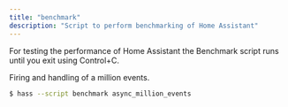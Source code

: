 ```yaml
---
title: "benchmark"
description: "Script to perform benchmarking of Home Assistant"
---
```


For testing the performance of Home Assistant the Benchmark script runs until you exit using Control+C.

Firing and handling of a million events.

```bash
$ hass --script benchmark async_million_events
```

